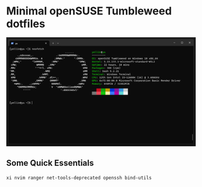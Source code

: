 # Minimal openSUSE Tumbleweed dotfiles

![](https://github.com/jonathanchancey/assets/blob/main/images/suse-wsl.png)

## Some Quick Essentials
```bash
xi nvim ranger net-tools-deprecated openssh bind-utils
```
